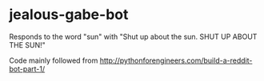# jealous-gabe-bot

Responds to the word "sun" with "Shut up about the sun. SHUT UP ABOUT THE SUN!"

Code mainly followed from http://pythonforengineers.com/build-a-reddit-bot-part-1/